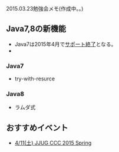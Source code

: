 2015.03.23勉強会メモ(作成中。。)


## Java7,8の新機能
* Java7は2015年4月で[サポート終了](http://builder.japan.zdnet.com/sp_oracle/weblogic/35059108/)となる。
* 

### Java7
* try-with-resurce
### Java8
* ラムダ式

## おすすめイベント
* [4/11(土) JJUG CCC 2015 Spring](http://www.java-users.jp/?page_id=1647)
